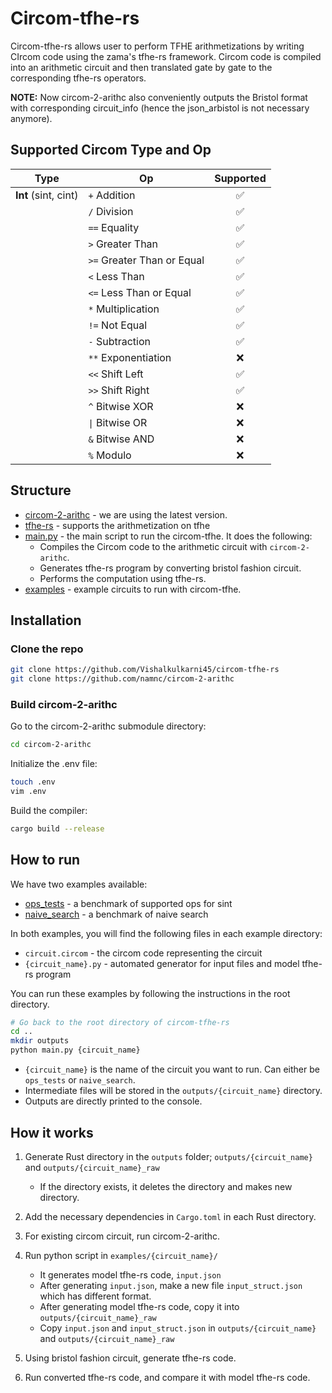 # Circom-tfhe-rs

Circom-tfhe-rs allows user to perform TFHE arithmetizations by writing CIrcom code using the zama's tfhe-rs framework. Circom code is compiled into an arithmetic circuit and then translated gate by gate to the corresponding tfhe-rs operators.

**NOTE:** Now circom-2-arithc also conveniently outputs the Bristol format with corresponding circuit_info (hence the json_arbistol is not necessary anymore).



## Supported Circom Type and Op

| Type                 | Op                             | Supported |
| -------------------- | ------------------------------ | :-------: |
| **Int** (sint, cint) | `+`      Addition              |     ✅     |
|                      | `/`      Division              |     ✅     |
|                      | `==`     Equality              |     ✅     |
|                      | `>`      Greater Than          |     ✅     |
|                      | `>=`     Greater Than or Equal |     ✅     |
|                      | `<`      Less Than             |     ✅     |
|                      | `<=`     Less Than or Equal    |     ✅     |
|                      | `*`   Multiplication           |     ✅     |
|                      | `!=` Not Equal                 |     ✅     |
|                      | `-`  Subtraction               |     ✅     |
|                      | `**` Exponentiation            |     ❌     |
|                      | `<<` Shift Left                |     ✅     |
|                      | `>>` Shift Right               |     ✅     |
|                      | `^`  Bitwise XOR               |     ❌     |
|                      | `\|` Bitwise OR                |     ❌     |
|                      | `&`  Bitwise AND               |     ❌     |
|                      | `%`  Modulo                    |     ❌     |



## Structure

- [circom-2-arithc](https://github.com/namnc/circom-2-arithc) - we are using the latest version.
- [tfhe-rs](https://github.com/zama-ai/tfhe-rs) - supports the arithmetization on tfhe
- [main.py](./main.py) - the main script to run the circom-tfhe. It does the following:
  - Compiles the Circom code to the arithmetic circuit with `circom-2-arithc`.
  - Generates tfhe-rs program by converting bristol fashion circuit.
  - Performs the computation using tfhe-rs.
- [examples](./examples) - example circuits to run with circom-tfhe.



## Installation

### Clone the repo

```bash
git clone https://github.com/Vishalkulkarni45/circom-tfhe-rs
git clone https://github.com/namnc/circom-2-arithc
```

### Build circom-2-arithc

Go to the circom-2-arithc submodule directory:

```bash
cd circom-2-arithc
```

Initialize the .env file:

```bash
touch .env
vim .env
```

Build the compiler:

```bash
cargo build --release
```



## How to run

We have two examples available:

- [ops_tests](./examples/ops_tests/) - a benchmark of supported ops for sint
- [naive_search](./examples/naive_search/) - a benchmark of naive search

In both examples, you will find the following files in each example directory:

- `circuit.circom` - the circom code representing the circuit
- `{circuit_name}.py` - automated generator for input files and model tfhe-rs program

You can run these examples by following the instructions in the root directory.

```bash
# Go back to the root directory of circom-tfhe-rs
cd ..
mkdir outputs
python main.py {circuit_name}
```
- `{circuit_name}` is the name of the circuit you want to run. Can either be `ops_tests` or `naive_search`.
- Intermediate files will be stored in the `outputs/{circuit_name}` directory.
- Outputs are directly printed to the console.



## How it works

1. Generate Rust directory in the `outputs` folder; `outputs/{circuit_name}` and `outputs/{circuit_name}_raw`

   - If the directory exists, it deletes the directory and makes new directory.


2. Add the necessary dependencies in `Cargo.toml` in each Rust directory.
3. For existing circom circuit, run circom-2-arithc.
4. Run python script in `examples/{circuit_name}/`
   - It generates model tfhe-rs code, `input.json`
   - After generating `input.json`, make a new file `input_struct.json` which has different format.
   - After generating model tfhe-rs code, copy it into `outputs/{circuit_name}_raw`
   - Copy `input.json` and `input_struct.json` in `outputs/{circuit_name}` and `outputs/{circuit_name}_raw`
5. Using bristol fashion circuit, generate tfhe-rs code.
6. Run converted tfhe-rs code, and compare it with model tfhe-rs code.
